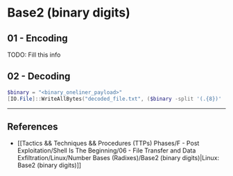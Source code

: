 # Base2 (binary digits)

## 01 - Encoding

TODO: Fill this info

## 02 - Decoding

```powershell
$binary = "<binary_oneliner_payload>"
[IO.File]::WriteAllBytes("decoded_file.txt", ($binary -split '(.{8})' | Where-Object { $_ -ne '' } | ForEach-Object { [Convert]::ToByte($_, 2) }))
```

---
## References

- [[Tactics && Techniques && Procedures (TTPs) Phases/F - Post Exploitation/Shell Is The Beginning/06 - File Transfer and Data Exfiltration/Linux/Number Bases (Radixes)/Base2 (binary digits)|Linux: Base2 (binary digits)]]